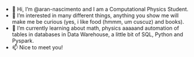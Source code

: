 - 👋 Hi, I’m @aran-nascimento and I am a Computational Physics Student.
- 👀 I’m interested in many different things, anything you show me will make me be curious (yes, i like food (hmmm, um cuscuz) and books).
- 🌱 I’m currently learning about math, physics aaaaand automation of tables in databases in Data Warehouse, a little bit of SQL, Python and Pyspark.
- 📫 Nice to meet you! 

<!---
aran-nascimento/aran-nascimento is a ✨ special ✨ repository because its `README.md` (this file) appears on your GitHub profile.
You can click the Preview link to take a look at your changes.
--->
